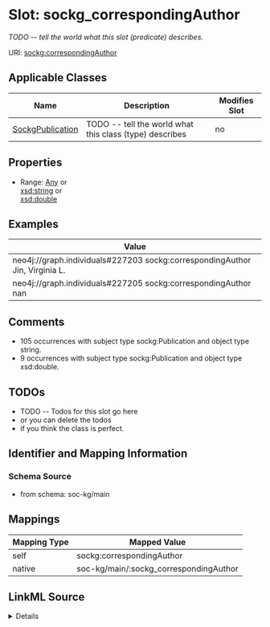 

# Slot: sockg_correspondingAuthor


_TODO -- tell the world what this slot (predicate) describes._





URI: [sockg:correspondingAuthor](http://www.semanticweb.org/sockg/ontologies/2024/0/soil-carbon-ontology/correspondingAuthor)



<!-- no inheritance hierarchy -->





## Applicable Classes

| Name | Description | Modifies Slot |
| --- | --- | --- |
| [SockgPublication](../classes/SockgPublication.md) | TODO -- tell the world what this class (type) describes |  no  |







## Properties

* Range: [Any](../classes/Any.md)&nbsp;or&nbsp;<br />[xsd:string](http://www.w3.org/2001/XMLSchema#string)&nbsp;or&nbsp;<br />[xsd:double](http://www.w3.org/2001/XMLSchema#double)






## Examples

| Value |
| --- |
| neo4j://graph.individuals#227203 sockg:correspondingAuthor Jin, Virginia L. |
| neo4j://graph.individuals#227205 sockg:correspondingAuthor nan |

## Comments

* 105 occurrences with subject type sockg:Publication and object type string.
* 9 occurrences with subject type sockg:Publication and object type xsd:double.

## TODOs

* TODO -- Todos for this slot go here
* or you can delete the todos
* if you think the class is perfect.

## Identifier and Mapping Information







### Schema Source


* from schema: soc-kg/main




## Mappings

| Mapping Type | Mapped Value |
| ---  | ---  |
| self | sockg:correspondingAuthor |
| native | soc-kg/main/:sockg_correspondingAuthor |




## LinkML Source

<details>
```yaml
name: sockg_correspondingAuthor
description: TODO -- tell the world what this slot (predicate) describes.
todos:
- TODO -- Todos for this slot go here
- or you can delete the todos
- if you think the class is perfect.
comments:
- 105 occurrences with subject type sockg:Publication and object type string.
- 9 occurrences with subject type sockg:Publication and object type xsd:double.
examples:
- value: neo4j://graph.individuals#227203 sockg:correspondingAuthor Jin, Virginia
    L.
- value: neo4j://graph.individuals#227205 sockg:correspondingAuthor nan
from_schema: soc-kg/main
rank: 1000
slot_uri: sockg:correspondingAuthor
alias: sockg_correspondingAuthor
domain_of:
- sockg_Publication
range: Any
any_of:
- range: string
- range: double

```
</details>